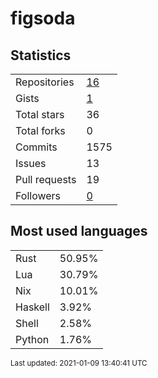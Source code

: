 # figsoda


## Statistics

<table>
    <tr>
        <td>Repositories</td>
        <td><a href="https://github.com/figsoda?tab=repositories">16</a></td>
    </tr>
    <tr>
        <td>Gists</td>
        <td><a href="https://gist.github.com/figsoda">1</a></td>
    </tr>
    <tr>
        <td>Total stars</td>
        <td>36</td>
    </tr>
    <tr>
        <td>Total forks</td>
        <td>0</td>
    </tr>
    <tr>
        <td>Commits</td>
        <td>1575</td>
    </tr>
    <tr>
        <td>Issues</td>
        <td>13</td>
    </tr>
    <tr>
        <td>Pull requests</td>
        <td>19</td>
    </tr>
    <tr>
        <td>Followers</td>
        <td><a href="https://github.com/figsoda?tab=followers">0</a></td>
    </tr>
</table>


## Most used languages

<table>
<tr><td>Rust</td><td>50.95%</td></tr>
<tr><td>Lua</td><td>30.79%</td></tr>
<tr><td>Nix</td><td>10.01%</td></tr>
<tr><td>Haskell</td><td>3.92%</td></tr>
<tr><td>Shell</td><td>2.58%</td></tr>
<tr><td>Python</td><td>1.76%</td></tr>
</table>


<sub>Last updated: 2021-01-09 13:40:41 UTC</sub>
